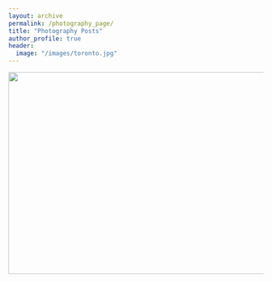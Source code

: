 ```yaml
---
layout: archive
permalink: /photography_page/
title: "Photography Posts"
author_profile: true
header:
  image: "/images/toronto.jpg"
---
```


<img src="{{ site.url }}{{ site.baseurl }}/images/face-recognision-blog.jpg" width="600" height="400">
